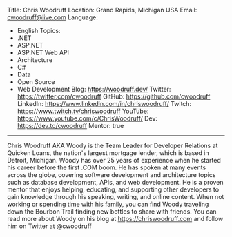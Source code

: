 Title: Chris Woodruff
Location: Grand Rapids, Michigan USA
Email: cwoodruff@live.com
Language:
  - English
Topics:
  - .NET
  - ASP.NET
  - ASP.NET Web API
  - Architecture
  - C#
  - Data
  - Open Source
  - Web Development
Blog: https://woodruff.dev/
Twitter: https://twitter.com/cwoodruff
GitHub: https://github.com/cwoodruff
LinkedIn: https://www.linkedin.com/in/chriswoodruff/
Twitch: https://www.twitch.tv/chriswoodruff
YouTube: https://www.youtube.com/c/ChrisWoodruff/
Dev: https://dev.to/cwoodruff
Mentor: true
---
Chris Woodruff AKA Woody is the Team Leader for Developer Relations at Quicken Loans, the nation's largest mortgage lender, which is based in Detroit, Michigan. Woody has over 25 years of experience when he started his career before the first .COM boom. He has spoken at many events across the globe, covering software development and architecture topics such as database development, APIs, and web development. He is a proven mentor that enjoys helping, educating, and supporting other developers to gain knowledge through his speaking, writing, and online content. When not working or spending time with his family, you can find Woody traveling down the Bourbon Trail finding new bottles to share with friends. You can read more about Woody on his blog at https://chriswoodruff.com and follow him on Twitter at @cwoodruff
